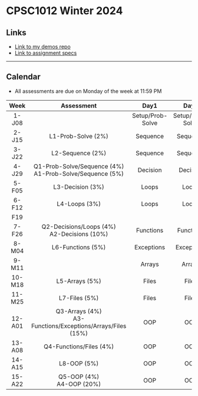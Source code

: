 # CPSC1012 Winter 2024

## Links

- [Link to my demos repo](https://github.com/RobbinLawASPdotnet/dotnet8-demos)
- [Link to assignment specs](https://github.com/CPSC-1012/Winter-2024-Assignments)

---

## Calendar

- All assessments are due on Monday of the week at 11:59 PM

|Week|Assessment|Day1|Day2|Day3|
|:-:|:-:|:-:|:-:|:-:|
|1-J08||Setup/Prob-Solve|Setup/Prob-Solve|Setup/Prob-Solve|
|2-J15|L1-Prob-Solve (2%)|Sequence|Sequence|Sequence|
|3-J22|L2-Sequence (2%)|Sequence|Sequence|Sequence|
|4-J29|Q1-Prob-Solve/Sequence (4%)<br>A1-Prob-Solve/Sequence (5%)|Decision|Decision|Decision|
|5-F05|L3-Decision (3%)|Loops|Loops|Loops|
|6-F12|L4-Loops (3%)|Loops|Loops|Loops|
|F19|||||
|7-F26|Q2-Decisions/Loops (4%)<br>A2-Decisions (10%)|Functions|Functions|Functions|
|8-M04|L6-Functions (5%)|Exceptions|Exceptions|Exceptions|
|9-M11||Arrays|Arrays|Arrays|
|10-M18|L5-Arrays (5%)|Files|Files|Files|
|11-M25|L7-Files (5%)|Files|Files|Files|
|12-A01|Q3-Arrays (4%)<br>A3-Functions/Exceptions/Arrays/Files (15%)|OOP|OOP|OOP|
|13-A08|Q4-Functions/Files (4%)|OOP|OOP|OOP|
|14-A15|L8-OOP (5%)|OOP|OOP|OOP|
|15-A22|Q5-OOP (4%)<br>A4-OOP (20%)|OOP|OOP|OOP|
